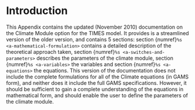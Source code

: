 # Introduction

This Appendix contains the updated (November 2010) documentation on the Climate Module option for the TIMES model. It provides is a streamlined version of the older version, and contains 5 sections: section {numref}`%s <a-mathematical-formulation>` contains a detailed description of the theoretical approach taken, section {numref}`%s <a-switches-and-parameters>` describes the parameters of the climate module, section {numref}`%s <a-variables>` the variables and section {numref}`%s <a-equations>` the equations. This version of the documentation does not include the complete formulations for all of the Climate equations (in GAMS form), and neither does it include the full GAMS specifications. However, it should be sufficient to gain a complete understanding of the equations in mathematical form, and should enable the user to define the parameters of the climate module.
